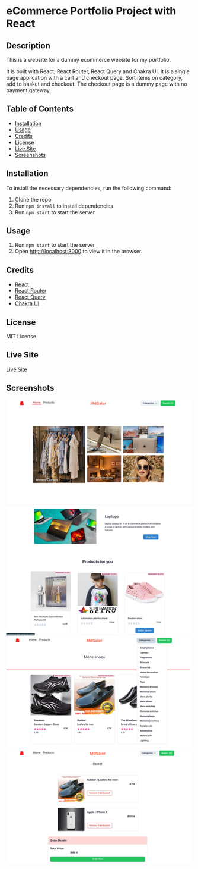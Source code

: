 # eCommerce Portfolio Project with React

## Description

This is a website for a dummy ecommerce website for my portfolio.

It is built with React, React Router, React Query and Chakra UI. It is a single page application with a cart and checkout page. Sort items on category, add to basket and checkout. The checkout page is a dummy page with no payment gateway.

## Table of Contents 

- [Installation](#installation)
- [Usage](#usage)
- [Credits](#credits)
- [License](#license)
- [Live Site](#live-site)
- [Screenshots](#screenshots)

## Installation

To install the necessary dependencies, run the following command:

1. Clone the repo
2. Run `npm install` to install dependencies
3. Run `npm start` to start the server

## Usage

1. Run `npm start` to start the server
2. Open [http://localhost:3000](http://localhost:3000) to view it in the browser.

## Credits

- [React](https://reactjs.org/)
- [React Router](https://reactrouter.com/)
- [React Query](https://react-query.tanstack.com/)
- [Chakra UI](https://chakra-ui.com/)

## License

MIT License

## Live Site

[Live Site](https://ecommerce.ersinm.com/)

## Screenshots

![Screenshot](./screenshots/screenshots-1.png)
![Screenshot](./screenshots/screenshots-2.png)
![Screenshot](./screenshots/screenshots-3.png)
![Screenshot](./screenshots/screenshots-4.png)
